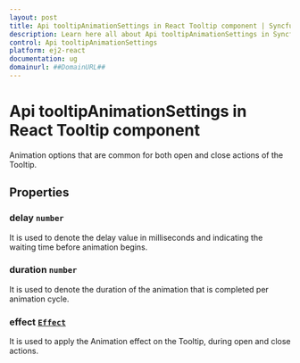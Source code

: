 ```yaml
---
layout: post
title: Api tooltipAnimationSettings in React Tooltip component | Syncfusion
description: Learn here all about Api tooltipAnimationSettings in Syncfusion React Tooltip component of Syncfusion Essential JS 2 and more.
control: Api tooltipAnimationSettings 
platform: ej2-react
documentation: ug
domainurl: ##DomainURL##
---
```


# Api tooltipAnimationSettings in React Tooltip component

Animation options that are common for both open and close actions of the Tooltip.

## Properties

### delay `number`

It is used to denote the delay value in milliseconds and indicating the waiting time before animation begins.

### duration `number`

It is used to denote the duration of the animation that is completed per animation cycle.

### effect [`Effect`](https://ej2.syncfusion.com/react/documentation/api/tooltip/effect/)

It is used to apply the Animation effect on the Tooltip, during open and close actions.
